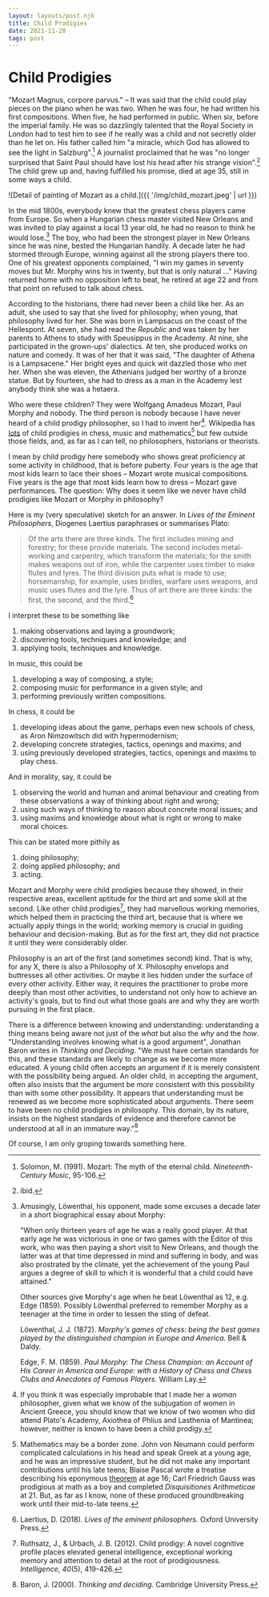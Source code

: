 ```yaml
---
layout: layouts/post.njk
title: Child Prodigies
date: 2021-11-20
tags: post
---
```


# Child Prodigies

"Mozart Magnus, corpore parvus." – It was said that the child could play pieces on the piano when he was two. When he was four, he had written his first compositions. When five, he had performed in public. When six, before the imperial family. He was so dazzlingly talented that the Royal Society in London had to test him to see if he really was a child and not secretly older than he let on. His father called him "a miracle, which God has allowed to see the light in Salzburg".[^1] A journalist proclaimed that he was "no longer surprised that Saint Paul should have lost his head after his strange vision".[^2] The child grew up and, having fulfilled his promise, died at age 35, still in some ways a child.

![Detail of painting of Mozart as a child.]({{ '/img/child_mozart.jpeg' | url }})

In the mid 1800s, everybody knew that the greatest chess players came from Europe. So when a Hungarian chess master visited New Orleans and was invited to play against a local 13 year old, he had no reason to think he would lose.[^3] The boy, who had been the strongest player in New Orleans since he was nine, bested the Hungarian handily. A decade later he had stormed through Europe, winning against all the strong players there too. One of his greatest opponents complained, "I win my games in seventy moves but Mr. Morphy wins his in twenty, but that is only natural ..." Having returned home with no opposition left to beat, he retired at age 22 and from that point on refused to talk about chess.

According to the historians, there had never been a child like her. As an adult, she used to say that she lived for philosophy; when young, that philosophy lived for her. She was born in Lampsacus on the coast of the Hellespont. At seven, she had read the _Republic_ and was taken by her parents to Athens to study with Speusippus in the Academy. At nine, she participated in the grown-ups' dialectics. At ten, she produced works on nature and comedy. It was of her that it was said, "The daughter of Athena is a Lampsacene." Her bright eyes and quick wit dazzled those who met her. When she was eleven, the Athenians judged her worthy of a bronze statue. But by fourteen, she had to dress as a man in the Academy lest anybody think she was a hetaera.

Who were these children? They were Wolfgang Amadeus Mozart, Paul Morphy and nobody. The third person is nobody because I have never heard of a child prodigy philosopher, so I had to invent her[^4]. Wikipedia has [lots](https://en.wikipedia.org/wiki/List_of_child_prodigies) of child prodigies in chess, music and mathematics[^5] but few outside those fields, and, as far as I can tell, no philosophers, historians or theorists.

I mean by child prodigy here somebody who shows great proficiency at some activity in childhood, that is before puberty. Four years is the age that most kids learn to lace their shoes – Mozart wrote musical compositions. Five years is the age that most kids learn how to dress – Mozart gave performances. The question: Why does it seem like we never have child prodigies like Mozart or Morphy in philosophy?

Here is my (very speculative) sketch for an answer. In _Lives of the Eminent Philosophers_, Diogenes Laertius paraphrases or summarises Plato:

> Of the arts there are three kinds. The first includes mining and forestry; for these provide materials. The second includes metal-working and carpentry, which transform the materials; for the smith makes weapons out of iron, while the carpenter uses timber to make flutes and lyres. The third division puts what is made to use; horsemanship, for example, uses bridles, warfare uses weapons, and music uses flutes and the lyre. Thus of art there are three kinds: the first, the second, and the third.[^6]

I interpret these to be something like

1. making observations and laying a groundwork;
2. discovering tools, techniques and knowledge; and
3. applying tools, techniques and knowledge.

In music, this could be

1. developing a way of composing, a style;
2. composing music for performance in a given style; and
3. performing previously written compositions.

In chess, it could be

1. developing ideas about the game, perhaps even new schools of chess, as Aron Nimzowitsch did with hypermodernism;
2. developing concrete strategies, tactics, openings and maxims; and
3. using previously developed strategies, tactics, openings and maxims to play chess.

And in morality, say, it could be

1. observing the world and human and animal behaviour and creating from these observations a way of thinking about right and wrong;
2. using such ways of thinking to reason about concrete moral issues; and
3. using maxims and knowledge about what is right or wrong to make moral choices.

This can be stated more pithily as

1. doing philosophy;
2. doing applied philosophy; and
3. acting.

Mozart and Morphy were child prodigies because they showed, in their respective areas, excellent aptitude for the third art and some skill at the second. Like other child prodigies[^7], they had marvellous working memories, which helped them in practicing the third art, because that is where we actually apply things in the world; working memory is crucial in guiding behaviour and decision-making. But as for the first art, they did not practice it until they were considerably older.

Philosophy is an art of the first (and sometimes second) kind. That is why, for any X, there is also a Philosophy of X. Philosophy envelops and buttresses all other activities. Or maybe it lies hidden under the surface of every other activity. Either way, it requires the practitioner to probe more deeply than most other activities, to understand not only how to achieve an activity's goals, but to find out what those goals are and why they are worth pursuing in the first place.

There is a difference between knowing and understanding: understanding a thing means being aware not just of the _what_ but also the _why_ and the _how_. "Understanding involves knowing what is a good argument", Jonathan Baron writes in _Thinking and Deciding_. "We must have certain standards for this, and these standards are likely to change as we become more educated. A young child often accepts an argument if it is merely consistent with the possibility being argued. An older child, in accepting the argument, often also insists that the argument be _more_ consistent with this possibility than with some other possibility. It appears that understanding must be renewed as we become more sophisticated about arguments. There seem to have been no child prodigies in philosophy. This domain, by its nature, insists on the highest standards of evidence and therefore cannot be understood at all in an immature way."[^8]

Of course, I am only groping towards something here.

[^1]: Solomon, M. (1991). Mozart: The myth of the eternal child. _Nineteenth-Century Music_, 95-106.
[^2]: ibid.
[^3]:
    Amusingly, Löwenthal, his opponent, made some excuses a decade later in a short biographical essay about Morphy:

    "When only thirteen years of age he was a really good player. At that early age he was victorious in one or two games with the Editor of this work, who was then paying a short visit to New Orleans, and though the latter was at that time depressed in mind and suffering in body, and was also prostrated by the climate, yet the achievement of the young Paul argues a degree of skill to which it is wonderful that a child could have attained."

    Other sources give Morphy's age when he beat Löwenthal as 12, e.g. Edge (1859). Possibly Löwenthal preferred to remember Morphy as a teenager at the time in order to lessen the sting of defeat.

    Löwenthal, J. J. (1872). _Morphy's games of chess: being the best games played by the distinguished champion in Europe and America_. Bell & Daldy.

    Edge, F. M. (1859). _Paul Morphy: The Chess Champion: an Account of His Career in America and Europe: with a History of Chess and Chess Clubs and Anecdotes of Famous Players_. William Lay.

[^4]: If you think it was especially improbable that I made her a _woman_ philosopher, given what we know of the subjugation of women in Ancient Greece, you should know that we know of two women who did attend Plato's Academy, Axiothea of Phlius and Lasthenia of Mantinea; however, neither is known to have been a child prodigy.
[^5]: Mathematics may be a border zone. John von Neumann could perform complicated calculations in his head and speak Greek at a young age, and he was an impressive student, but he did not make any important contributions until his late teens; Blaise Pascal wrote a treatise describing his eponymous [theorem](https://en.wikipedia.org/wiki/Pascal%27s_theorem) at age 16; Carl Friedrich Gauss was prodigious at math as a boy and completed _Disquisitiones Arithmeticae_ at 21. But, as far as I know, none of these produced groundbreaking work until their mid-to-late teens.
[^6]: Laertius, D. (2018). _Lives of the eminent philosophers_. Oxford University Press.
[^7]: Ruthsatz, J., & Urbach, J. B. (2012). Child prodigy: A novel cognitive profile places elevated general intelligence, exceptional working memory and attention to detail at the root of prodigiousness. _Intelligence_, _40_(5), 419-426.
[^8]: Baron, J. (2000). _Thinking and deciding_. Cambridge University Press.
